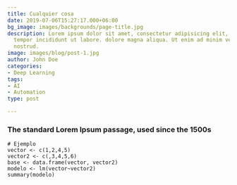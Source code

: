 ```yaml
---
title: Cualquier cosa
date: 2019-07-06T15:27:17.000+06:00
bg_image: images/backgrounds/page-title.jpg
description: Lorem ipsum dolor sit amet, consectetur adipisicing elit, sed do eiusmod
  tempor incididunt ut labore. dolore magna aliqua. Ut enim ad minim veniam, quis
  nostrud.
image: images/blog/post-1.jpg
author: John Doe
categories:
- Deep Learning
tags:
- AI
- Automation
type: post

---
```

### The standard Lorem Ipsum passage, used since the 1500s

    # Ejemplo
    vector <- c(1,2,4,5)
    vector2 <- c(,3,4,5,6)
    base <- data.frame(vector, vector2)
    modelo <- lm(vector~vector2)
    summary(modelo)